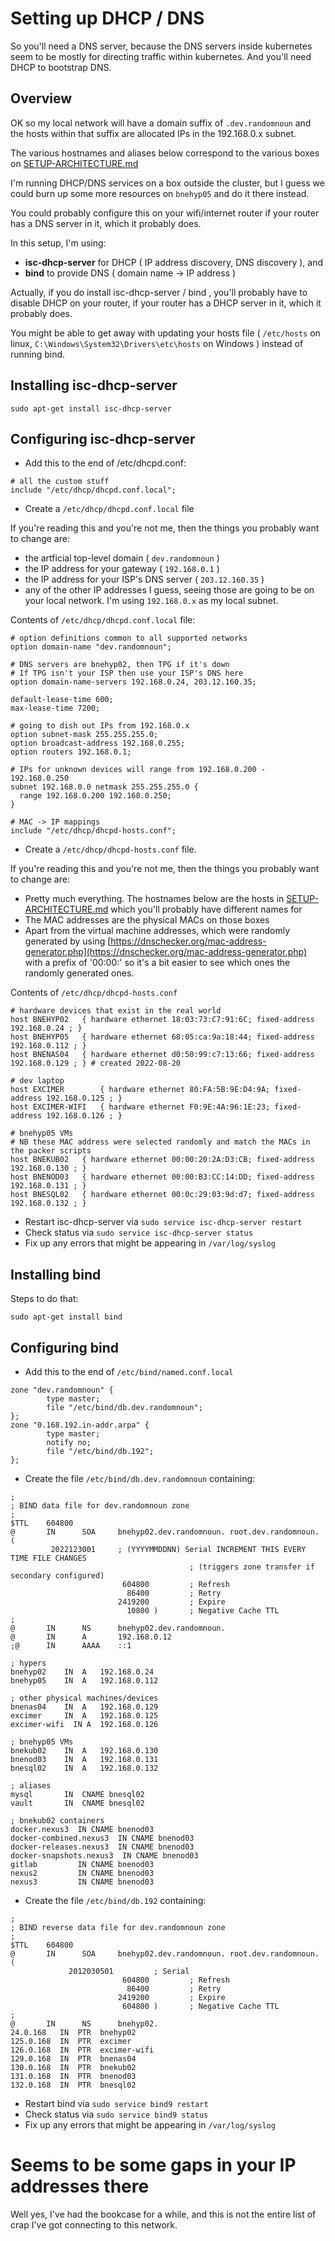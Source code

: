 

# Setting up DHCP / DNS

So you'll need a DNS server, because the DNS servers inside kubernetes seem to be mostly for directing traffic within kubernetes. And you'll need DHCP to bootstrap DNS.

## Overview

OK so my local network will have a domain suffix of `.dev.randomnoun` and the hosts within that suffix are allocated IPs in the 192.168.0.x subnet.

The various hostnames and aliases below correspond to the various boxes on [SETUP-ARCHITECTURE.md](SETUP-ARCHITECTURE.md)

I'm running DHCP/DNS services  on a box outside the cluster, but I guess we could burn up some more resources on `bnehyp05` and do it there instead.

You could probably configure this on your wifi/internet router if your router has a DNS server in it, which it probably does.

In this setup, I'm using:

* **isc-dhcp-server** for DHCP ( IP address discovery, DNS discovery ), and 
* **bind** to provide DNS ( domain name -> IP address )

Actually, if you do install isc-dhcp-server / bind , you'll probably have to disable DHCP on your router, if your router has a DHCP server in it, which it probably does.

You might be able to get away with updating your hosts file ( `/etc/hosts` on linux, `C:\Windows\System32\Drivers\etc\hosts` on Windows ) instead of running bind.



## Installing isc-dhcp-server

```
sudo apt-get install isc-dhcp-server
```

## Configuring isc-dhcp-server

* Add this to the end of /etc/dhcpd.conf:

```
# all the custom stuff
include "/etc/dhcp/dhcpd.conf.local";
```

* Create a `/etc/dhcp/dhcpd.conf.local` file

If you're reading this and you're not me, then the things you probably want to change are:
* the artficial top-level domain ( `dev.randomnoun` )
* the IP address for your gateway ( `192.168.0.1` )
* the IP address for your ISP's DNS server ( `203.12.160.35` )
* any of the other IP addresses I guess, seeing those are going to be on your local network. I'm using `192.168.0.x` as my local subnet.

Contents of `/etc/dhcp/dhcpd.conf.local` file: 

```
# option definitions common to all supported networks
option domain-name "dev.randomnoun";

# DNS servers are bnehyp02, then TPG if it's down
# If TPG isn't your ISP then use your ISP's DNS here
option domain-name-servers 192.168.0.24, 203.12.160.35;

default-lease-time 600;
max-lease-time 7200;

# going to dish out IPs from 192.168.0.x
option subnet-mask 255.255.255.0;
option broadcast-address 192.168.0.255;
option routers 192.168.0.1;

# IPs for unknown devices will range from 192.168.0.200 - 192.168.0.250
subnet 192.168.0.0 netmask 255.255.255.0 {
  range 192.168.0.200 192.168.0.250;
}

# MAC -> IP mappings
include "/etc/dhcp/dhcpd-hosts.conf";
```

* Create a `/etc/dhcp/dhcpd-hosts.conf` file.

If you're reading this and you're not me, then the things you probably want to change are:

* Pretty much everything. The hostnames below are the hosts in [SETUP-ARCHITECTURE.md](SETUP-ARCHITECTURE.md) which you'll probably have different names for
* The MAC addresses are the physical MACs on those boxes
* Apart from the virtual machine addresses, which were randomly generated by using [https://dnschecker.org/mac-address-generator.php](https://dnschecker.org/mac-address-generator.php) with a prefix of '00:00:' so it's a bit easier to see which ones the randomly generated ones.

Contents of  `/etc/dhcp/dhcpd-hosts.conf` 

```
# hardware devices that exist in the real world
host BNEHYP02   { hardware ethernet 18:03:73:C7:91:6C; fixed-address 192.168.0.24 ; }
host BNEHYP05   { hardware ethernet 68:05:ca:9a:18:44; fixed-address 192.168.0.112 ; }
host BNENAS04   { hardware ethernet d0:50:99:c7:13:66; fixed-address 192.168.0.129 ; } # created 2022-08-20

# dev laptop
host EXCIMER        { hardware ethernet 80:FA:5B:9E:D4:9A; fixed-address 192.168.0.125 ; }
host EXCIMER-WIFI   { hardware ethernet F0:9E:4A:96:1E:23; fixed-address 192.168.0.126 ; }

# bnehyp05 VMs
# NB these MAC address were selected randomly and match the MACs in the packer scripts
host BNEKUB02   { hardware ethernet 00:00:20:2A:D3:CB; fixed-address 192.168.0.130 ; }
host BNENOD03   { hardware ethernet 00:00:B3:CC:14:DD; fixed-address 192.168.0.131 ; }
host BNESQL02   { hardware ethernet 00:0c:29:03:9d:d7; fixed-address 192.168.0.132 ; }
```

* Restart isc-dhcp-server via `sudo service isc-dhcp-server restart`
* Check status via `sudo service isc-dhcp-server status`
* Fix up any errors that might be appearing in `/var/log/syslog` 


## Installing bind

Steps to do that:

```
sudo apt-get install bind
```

## Configuring bind


* Add this to the end of `/etc/bind/named.conf.local`

```
zone "dev.randomnoun" {
        type master;
        file "/etc/bind/db.dev.randomnoun";
};
zone "0.168.192.in-addr.arpa" {
        type master;
        notify no;
        file "/etc/bind/db.192";
};
```

* Create the file  `/etc/bind/db.dev.randomnoun` containing:

```
;
; BIND data file for dev.randomnoun zone
;
$TTL    604800
@       IN      SOA     bnehyp02.dev.randomnoun. root.dev.randomnoun. (
         2022123001     ; (YYYYMMDDNN) Serial INCREMENT THIS EVERY TIME FILE CHANGES
                                        ; (triggers zone transfer if secondary configured)
                         604800         ; Refresh
                          86400         ; Retry
                        2419200         ; Expire
                          10800 )       ; Negative Cache TTL
;
@       IN      NS      bnehyp02.dev.randomnoun.
@       IN      A       192.168.0.12
;@      IN      AAAA    ::1

; hypers
bnehyp02    IN  A   192.168.0.24
bnehyp05    IN  A   192.168.0.112

; other physical machines/devices
bnenas04    IN  A   192.168.0.129
excimer     IN  A   192.168.0.125
excimer-wifi  IN A  192.168.0.126

; bnehyp05 VMs
bnekub02    IN  A   192.168.0.130
bnenod03    IN  A   192.168.0.131
bnesql02    IN  A   192.168.0.132

; aliases
mysql       IN  CNAME bnesql02
vault       IN  CNAME bnesql02

; bnekub02 containers
docker.nexus3  IN CNAME bnenod03
docker-combined.nexus3  IN CNAME bnenod03
docker-releases.nexus3  IN CNAME bnenod03
docker-snapshots.nexus3  IN CNAME bnenod03
gitlab         IN CNAME bnenod03
nexus2         IN CNAME bnenod03
nexus3         IN CNAME bnenod03
```

* Create the file  `/etc/bind/db.192` containing:

```
;
; BIND reverse data file for dev.randomnoun zone
;
$TTL    604800
@       IN      SOA     bnehyp02.dev.randomnoun. root.dev.randomnoun. (
             2012030501         ; Serial
                         604800         ; Refresh
                          86400         ; Retry
                        2419200         ; Expire
                         604800 )       ; Negative Cache TTL
;
@       IN      NS      bnehyp02.
24.0.168   IN  PTR  bnehyp02
125.0.168  IN  PTR  excimer
126.0.168  IN  PTR  excimer-wifi
129.0.168  IN  PTR  bnenas04
130.0.168  IN  PTR  bnekub02
131.0.168  IN  PTR  bnenod03
132.0.168  IN  PTR  bnesql02
```

* Restart bind via `sudo service bind9 restart`
* Check status via `sudo service bind9 status`
* Fix up any errors that might be appearing in `/var/log/syslog`

# Seems to be some gaps in your IP addresses there

Well yes, I've had the bookcase for a while, and this is not the entire list of crap I've got connecting to this network.
